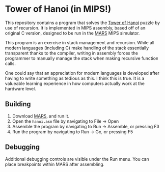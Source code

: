 # Tower of Hanoi (in MIPS!)

This repository contains a program that solves the [Tower of Hanoi](https://en.wikipedia.org/wiki/Tower_of_Hanoi) puzzle by use of recursion. It is implemented in MIPS assembly, based off of an original C version, designed to be run in the [MARS](https://courses.missouristate.edu/KenVollmar/MARS/) MIPS simulator.

This program is an exercise in stack management and recursion. While all modern languages (including C) make handling of the stack essentially transparent thanks to the compiler, writing in assembly forces the programmer to manually manage the stack when making recursive function calls.

One could say that an appreciation for modern languages is developed after having to write something as tedious as this. I think this is true. It is a valueable learning experience in how computers actually work at the hardware level.

## Building
1. Download [MARS](https://courses.missouristate.edu/KenVollmar/MARS/), and run it.
2. Open the `hanoi.asm` file by navigating to File -> Open
3. Assemble the program by navigating to Run -> Assemble, or pressing F3
4. Run the program by navigating to Run -> Go, or pressing F5

## Debugging
Additional debugging controls are visible under the Run menu. You can place breakpoints within MARS after assembling.
